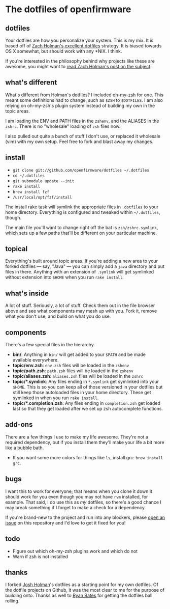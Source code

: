 # The dotfiles of openfirmware

## dotfiles

Your dotfiles are how you personalize your system. This is my mix. It is based off of [Zach Holman's excellent dotfiles](https://github.com/holman/dotfiles) strategy. It is biased towards OS X somewhat, but should work with any \*NIX. I think.

If you're interested in the philosophy behind why projects like these are awesome, you might want to [read Zach Holman's post on the
subject](http://zachholman.com/2010/08/dotfiles-are-meant-to-be-forked/).

## what's different

What's different from Holman's dotfiles? I included [oh-my-zsh](https://github.com/robbyrussell/oh-my-zsh) for one. This meant some definitions had to change, such as `$ZSH` to `$DOTFILES`. I am also relying on oh-my-zsh's plugin system instead of building my own in the topic areas.

I am loading the ENV and PATH files in the `zshenv`, and the ALIASES in the `zshrc`. There is no "wholesale" loading of `zsh` files now.

I also pulled out quite a bunch of stuff I don't use, or replaced it wholesale (vim) with my own setup. Feel free to fork and blast away my changes.

## install

- `git clone git://github.com/openfirmware/dotfiles ~/.dotfiles`
- `cd ~/.dotfiles`
- `git submodule update --init`
- `rake install`
- `brew install fzf`
- `/usr/local/opt/fzf/install`

The install rake task will symlink the appropriate files in `.dotfiles` to your home directory. Everything is configured and tweaked within `~/.dotfiles`, though.

The main file you'll want to change right off the bat is `zsh/zshrc.symlink`, which sets up a few paths that'll be different on your particular machine.

## topical

Everything's built around topic areas. If you're adding a new area to your forked dotfiles — say, "Java" — you can simply add a `java` directory and put files in there. Anything with an extension of `.symlink` will get symlinked without extension into `$HOME` when you run `rake install`.

## what's inside

A lot of stuff. Seriously, a lot of stuff. Check them out in the file browser above and see what components may mesh up with you. Fork it, remove what you don't use, and build on what you do use.

## components

There's a few special files in the hierarchy.

- **bin/**: Anything in `bin/` will get added to your `$PATH` and be made
  available everywhere.
- **topic/env.zsh**: `env.zsh` files will be loaded in the `zshenv`
- **topic/path.zsh**: `path.zsh` files will be loaded in the `zshenv`
- **topic/aliases.zsh**: `aliases.zsh` files will be loaded in the `zshrc`
- **topic/\*.symlink**: Any files ending in `*.symlink` get symlinked into your `$HOME`. This is so you can keep all of those versioned in your dotfiles but still keep those autoloaded files in your home directory. These get symlinked in when you run `rake install`.
- **topic/\*.completion.zsh**: Any files ending in `completion.zsh` get loaded last so that they get loaded after we set up zsh autocomplete functions.

## add-ons

There are a few things I use to make my life awesome. They're not a required dependency, but if you install them they'll make your life a bit more like a bubble bath.

- If you want some more colors for things like `ls`, install grc: `brew install grc`.

## bugs

I want this to work for everyone; that means when you clone it down it should work for you even though you may not have `rvm` installed, for example. That said, I do use this as *my* dotfiles, so there's a good chance I may break something if I forget to make a check for a dependency.

If you're brand-new to the project and run into any blockers, please [open an issue](https://github.com/openfirmware/dotfiles/issues) on this repository and I'd love to get it fixed for you!

## todo

* Figure out which oh-my-zsh plugins work and which do not
* Warn if zsh is not installed

## thanks

I forked [Josh Holman](https://github.com/holman)'s dotfiles as a starting point for my own dotfiles. Of the dotfile projects on Github, it was the most clear to me for the purpose of building onto. Thanks as well to [Ryan Bates](http://github.com/ryanb) for getting the dotfiles ball rolling.
